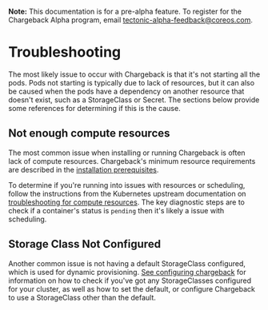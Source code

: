 <br>
<div class="alert alert-info" role="alert">
    <i class="fa fa-exclamation-triangle"></i><b> Note:</b> This documentation is for a pre-alpha feature. To register for the Chargeback Alpha program, email <a href="mailto:tectonic-alpha-feedback@coreos.com">tectonic-alpha-feedback@coreos.com</a>.
</div>

# Troubleshooting

The most likely issue to occur with Chargeback is that it's not starting all the pods.
Pods not starting is typically due to lack of resources, but it can also be caused when the pods have a dependency on another resource that doesn't exist, such as a StorageClass or Secret.
The sections below provide some references for determining if this is the cause.

## Not enough compute resources

The most common issue when installing or running Chargeback is often lack of compute resources.
Chargeback's minimum resource requirements are described in the [installation prerequisites][prerequisites].

To determine if you're running into issues with resources or scheduling, follow the instructions from the Kubernetes upstream documentation on [troubleshooting for compute resources][resource-troubleshooting].
The key diagnostic steps are to check if a container's status is `pending` then it's likely a issue with scheduling.

## Storage Class Not Configured

Another common issue is not having a default StorageClass configured, which is used for dynamic provisioning.
[See configuring chargeback][configuring-chargeback-storage] for information on how to check if you've got any StorageClasses configured for your cluster, as well as how to set the default, or configure Chargeback to use a StorageClass other than the default.


[resource-troubleshooting]: https://kubernetes.io/docs/concepts/configuration/manage-compute-resources-container/#troubleshooting
[prerequisites]: install-chargeback.md#prerequisites
[configuring-chargeback-storage]: chargeback-config.md#dynamically-provisioning-persistent-volumes-using-storage-classes
